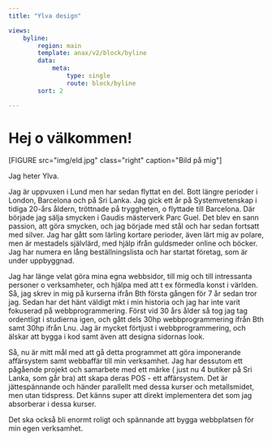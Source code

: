 ```yaml
---
title: "Ylva design"

views:
    byline:
        region: main
        template: anax/v2/block/byline
        data:
            meta:
                type: single
                route: block/byline
        sort: 2

---
```

Hej o välkommen!
=========================

[FIGURE src="img/eld.jpg" class="right" caption="Bild på mig"]

Jag heter Ylva.

Jag är uppvuxen i Lund men har sedan flyttat en del. Bott längre perioder i London, Barcelona och på Sri Lanka.
Jag gick ett år på Systemvetenskap i tidiga 20-års åldern, tröttnade på tryggheten, o flyttade till Barcelona.
Där började jag sälja smycken i Gaudis mästerverk Parc Guel. Det blev en sann passion, att göra smycken, och
jag började med stål och har sedan fortsatt med silver. Jag har gått som lärling kortare perioder, även lärt mig av polare, men är mestadels självlärd, med hjälp ifrån guldsmeder online och böcker. Jag har numera en lång beställningslista och har startat företag, som är under uppbyggnad.

Jag har länge velat göra mina egna webbsidor, till mig och till intressanta personer o verksamheter, och hjälpa med att t ex förmedla konst
i världen. Så, jag skrev in mig på kurserna ifrån Bth första gången för 7 år sedan tror jag. Sedan har det hänt
väldigt mkt i min historia och jag har inte varit fokuserad på webbprogrammering. Först vid 30 års ålder så tog jag tag ordentligt i studierna igen, och gått dels 30hp webbprogrammering ifrån Bth samt 30hp ifrån Lnu.
Jag är mycket förtjust i webbprogrammering, och älskar att bygga i kod samt även att designa sidornas look.

Så, nu är mitt mål med att gå detta programmet att göra imponerande affärsystem samt webbaffär till min verksamhet.
Jag har dessutom ett pågående projekt och samarbete med ett märke ( just nu 4 butiker på Sri Lanka, som går bra) att skapa deras POS - ett affärsystem. Det är jättespännande och händer parallellt med dessa kurser och metallsmidet, men utan tidspress.
Det känns super att direkt implementera det som jag absorberar i dessa kurser.

Det ska också bli enormt roligt och spännande att bygga webbplatsen för min egen verksamhet.
